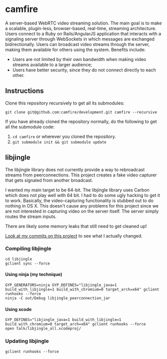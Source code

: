 # camfire

A server-based WebRTC video streaming solution. The main goal is to make a scalable, plugin-less, browser-based, real-time, streaming architecture. Users connect to a Ruby on Rails/AngularJS application that interacts with a signaling server through WebSockets in which messages are exchanged bidirectionally. Users can broadcast video streams through the server, making them available for others using the system. Benefits include:

* Users are not limited by their own bandwidth when making video streams available to a larger audience;
* Users have better security, since they do not connect directly to each other.

## Instructions

Clone this repository recursively to get all its submodules:

`git clone git@github.com:camfire/development.git camfire --recursive`

If you have already cloned the repository normally, do the following to get all the submodule code:

1. `cd camfire` or wherever you cloned the repository.
2. `git submodule init && git submodule update`

## libjingle

The libjingle library does not currently provide a way to rebroadcast streams from peerconnections. This project creates
a fake video capturer that gets signaled from another broadcast.

I wanted my main target to be 64-bit. The libjingle library uses Carbon which does not play well with 64 bit. I had to
do some ugly hacking to get it to work. Basically, the video-capturing functionality is stubbed out to do nothing in OS X.
This doesn't cause any problems for this project since we are not interested in capturing video on the server itself.
The server simply routes the stream inputs.

There are likely some memory leaks that still need to get cleaned up!

[Look at my commits on this project](https://github.com/camfire/libjingle/commits/develop/talk) to see what I actually changed.

### Compiling libjingle

    cd libjingle
    gclient sync --force

#### Using ninja (my technique)

    GYP_GENERATORS=ninja GYP_DEFINES="libjingle_java=1 build_with_libjingle=1 build_with_chromium=0 target_arch=x64" gclient runhooks --force
    ninja -C out/Debug libjingle_peerconnection_jar

#### Using xcode

    GYP_DEFINES="libjingle_java=1 build_with_libjingle=1 build_with_chromium=0 target_arch=x64" gclient runhooks --force
    open talk/libjingle_all.xcodeproj/

### Updating libjingle

`gclient runhooks --force`
